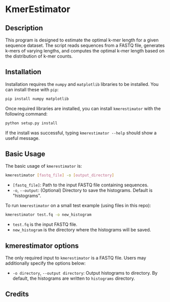 # KmerEstimator

## Description

This program is designed to estimate the optimal k-mer length for a given sequence dataset. The script reads sequences from a FASTQ file, generates k-mers of varying lengths, and computes the optimal k-mer length based on the distribution of k-mer counts.

## Installation

Installation requires the `numpy` and `matplotlib` libraries to be installed. You can install these with `pip`:
   ```bash
   pip install numpy matplotlib
```
Once required libraries are installed, you can install `kmerestimator` with the following command:
   ```bash
   python setup.py install
```
If the install was successful, typing `kmerestimator --help` should show a useful message.

## Basic Usage
The basic usage of `kmerestimator` is:
   ```bash
   kmerestimator [fastq_file] -o [output_directory]
```
- `[fastq_file]`: Path to the input FASTQ file containing sequences.
- `-o`, `--output`: (Optional) Directory to save the histograms. Default is "histograms".

To run `kmerestimator` on a small test example (using files in this repo):
   ```bash
   kmerestimator test.fq -o new_histogram
```
- `test.fq` is the input FASTQ file.
- `new_histogram` is the directory where the histograms will be saved.

## kmerestimator options
The only required input to `kmerestimator` is a FASTQ file. Users may additionally specify the options below:
- `-o directory`, `--output directory`: Output histograms to directory. By default, the histograms are written to `histograms` directory. 

## Credits


